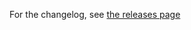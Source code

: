 For the changelog, see [the releases page](https://github.com/inthepocket/hubble-sketch-plugin/releases)
